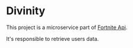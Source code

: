 # Divinity

This project is a microservice part of [Fortnite Api](https://github.com/Guilehm/fortnite-api-microservices).

It's responsible to retrieve users data.
